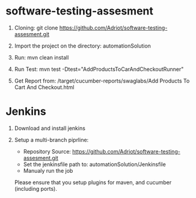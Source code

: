 # software-testing-assesment

1. Cloning: git clone https://github.com/Adriot/software-testing-assesment.git

2. Import the project on the directory: automationSolution

3. Run: mvn clean install

4. Run Test: mvn test -Dtest="AddProductsToCarAndCheckoutRunner"

5. Get Report from: /target/cucumber-reports/swaglabs/Add Products To Cart And Checkout.html

# Jenkins

1. Download and install jenkins

2. Setup a multi-branch piprline:
    - Repository Source: https://github.com/Adriot/software-testing-assesment.git
    - Set the jenkinsfile path to: automationSolution/Jenkinsfile
    - Manualy run the job
    
    Please ensure that you setup plugins for maven, and cucumber (including ports).
